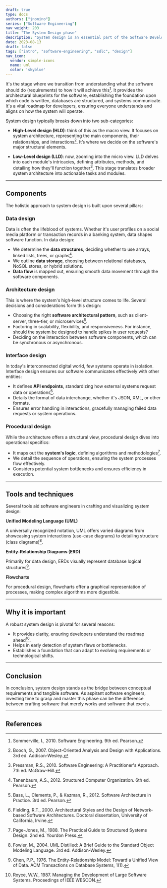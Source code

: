 ```yaml
---
draft: true
type: docs
authors: ["jnonino"]
series: ["Software Engineering"]
nav_weight: 203
title: "The System Design phase"
description: "System design is an essential part of the Software Development Life Cycle (SDLC). In many ways, this phase sets the stage for the eventual construction of the software system."
date: 2023-08-13
draft: false
tags: ["intro", "software-engineering", "sdlc", "design"]
nav_icon:
  vendor: simple-icons
  name: uml
  color: 'skyblue'
---
```


It's the stage where we transition from understanding what the software should do (requirements) to how it will achieve this[^1]. It provides the architectural blueprints for the software, establishing the foundation upon which code is written, databases are structured, and systems communicate. It's a vital roadmap for developers, ensuring everyone understands and aligns on how the system will operate.

System design typically breaks down into two sub-categories:

- **High-Level design (HLD)**: think of this as the macro view. It focuses on system architecture, representing the main components, their relationships, and interactions[^2]. It’s where we decide on the software's major structural elements.

- **Low-Level design (LLD)**: now, zooming into the micro view. LLD delves into each module's intricacies, defining attributes, methods, and detailing how they'll function together[^3]. This stage translates broader system architecture into actionable tasks and modules.

---

## Components

The holistic approach to system design is built upon several pillars:

### Data design

Data is often the lifeblood of systems. Whether it's user profiles on a social media platform or transaction records in a banking system, data shapes software function. In data design:

- We determine the **data structures**, deciding whether to use arrays, linked lists, trees, or graphs[^4].
- We outline **data storage**, choosing between relational databases, NoSQL stores, or hybrid solutions.
- **Data flow** is mapped out, ensuring smooth data movement through the software components.

### Architecture design

This is where the system's high-level structure comes to life. Several decisions and considerations form this design:

- Choosing the right **software architectural pattern**, such as client-server, three-tier, or microservices[^5].
- Factoring in scalability, flexibility, and responsiveness. For instance, should the system be designed to handle spikes in user requests?
- Deciding on the interaction between software components, which can be synchronous or asynchronous.

### Interface design

In today's interconnected digital world, few systems operate in isolation. Interface design ensures our software communicates effectively with other entities:

- It defines **API endpoints**, standardizing how external systems request data or operations[^6].
- Details the format of data interchange, whether it's JSON, XML, or other formats.
- Ensures error handling in interactions, gracefully managing failed data requests or system operations.

### Procedural design

While the architecture offers a structural view, procedural design dives into operational specifics:

- It maps out the **system's logic**, defining algorithms and methodologies[^7].
- We detail the sequence of operations, ensuring the system processes flow effectively.
- Considers potential system bottlenecks and ensures efficiency in execution.

---

## Tools and techniques

Several tools aid software engineers in crafting and visualizing system design:

**Unified Modeling Language (UML)**

A universally recognized notation, UML offers varied diagrams from showcasing system interactions (use-case diagrams) to detailing structure (class diagrams)[^8].

**Entity-Relationship Diagrams (ERD)**

Primarily for data design, ERDs visually represent database logical structures[^9].

**Flowcharts**

For procedural design, flowcharts offer a graphical representation of processes, making complex algorithms more digestible.

---

## Why it is important

A robust system design is pivotal for several reasons:

- It provides clarity, ensuring developers understand the roadmap ahead[^10].
- Helps in early detection of system flaws or bottlenecks.
- Establishes a foundation that can adapt to evolving requirements or technological shifts.

---

## Conclusion

In conclusion, system design stands as the bridge between conceptual requirements and tangible software. As aspirant software engineers, investing time to grasp and master this phase can be the difference between crafting software that merely works and software that excels.

---

## References

[^1]: Sommerville, I., 2010. Software Engineering. 9th ed. Pearson.
[^2]: Booch, G., 2007. Object-Oriented Analysis and Design with Applications. 3rd ed. Addison-Wesley.
[^3]: Pressman, R.S., 2010. Software Engineering: A Practitioner's Approach. 7th ed. McGraw-Hill.
[^4]: Tanenbaum, A.S., 2012. Structured Computer Organization. 6th ed. Pearson.
[^5]: Bass, L., Clements, P., & Kazman, R., 2012. Software Architecture in Practice. 3rd ed. Pearson.
[^6]: Fielding, R.T., 2000. Architectural Styles and the Design of Network-based Software Architectures. Doctoral dissertation, University of California, Irvine.
[^7]: Page-Jones, M., 1988. The Practical Guide to Structured Systems Design. 2nd ed. Yourdon Press.
[^8]: Fowler, M., 2004. UML Distilled: A Brief Guide to the Standard Object Modeling Language. 3rd ed. Addison-Wesley.
[^9]: Chen, P.P., 1976. The Entity-Relationship Model: Toward a Unified View of Data. ACM Transactions on Database Systems, 1(1).
[^10]: Royce, W.W., 1987. Managing the Development of Large Software Systems. Proceedings of IEEE WESCON.
